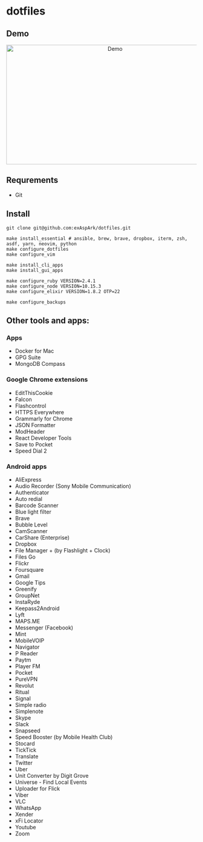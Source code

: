 # dotfiles

## Demo

<a href="https://www.youtube.com/watch?v=XqWLLvihz4Q" align="center"><img src="./img/thumbnail.png" alt="Demo" height="316px" width="560px" ></a>

## Requrements

* Git

## Install

```
git clone git@github.com:exAspArk/dotfiles.git

make install_essential # ansible, brew, brave, dropbox, iterm, zsh, asdf, yarn, neovim, python
make configure_dotfiles
make configure_vim

make install_cli_apps
make install_gui_apps

make configure_ruby VERSION=2.4.1
make configure_node VERSION=10.15.3
make configure_elixir VERSION=1.8.2 OTP=22

make configure_backups
```

## Other tools and apps:

### Apps

* Docker for Mac
* GPG Suite
* MongoDB Compass

### Google Chrome extensions

* EditThisCookie
* Falcon
* Flashcontrol
* HTTPS Everywhere
* Grammarly for Chrome
* JSON Formatter
* ModHeader
* React Developer Tools
* Save to Pocket
* Speed Dial 2

### Android apps

* AliExpress
* Audio Recorder (Sony Mobile Communication)
* Authenticator
* Auto redial
* Barcode Scanner
* Blue light filter
* Brave
* Bubble Level
* CamScanner
* CarShare (Enterprise)
* Dropbox
* File Manager + (by Flashlight + Clock)
* Files Go
* Flickr
* Foursquare
* Gmail
* Google Tips
* Greenify
* GroupNet
* InstaRyde
* Keepass2Android
* Lyft
* MAPS.ME
* Messenger (Facebook)
* Mint
* MobileVOIP
* Navigator
* P Reader
* Paytm
* Player FM
* Pocket
* PureVPN
* Revolut
* Ritual
* Signal
* Simple radio
* Simplenote
* Skype
* Slack
* Snapseed
* Speed Booster (by Mobile Health Club)
* Stocard
* TickTick
* Translate
* Twitter
* Uber
* Unit Converter by Digit Grove
* Universe - Find Local Events
* Uploader for Flick
* Viber
* VLC
* WhatsApp
* Xender
* xFi Locator
* Youtube
* Zoom
